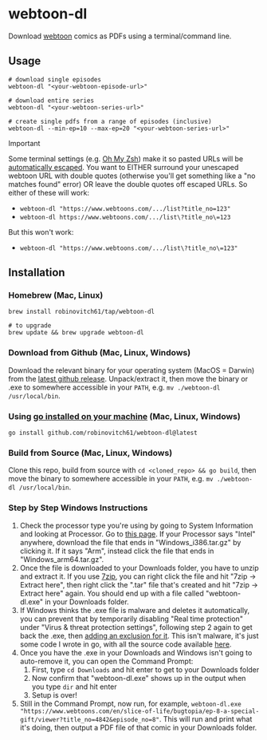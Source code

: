 # webtoon-dl

Download [webtoon](https://www.webtoons.com/en/) comics as PDFs using a terminal/command line.

## Usage

```shell
# download single episodes
webtoon-dl "<your-webtoon-episode-url>"

# download entire series
webtoon-dl "<your-webtoon-series-url>"

# create single pdfs from a range of episodes (inclusive)
webtoon-dl --min-ep=10 --max-ep=20 "<your-webtoon-series-url>"
```

> [!IMPORTANT]  
> Some terminal settings (e.g. [Oh My Zsh](https://ohmyz.sh)) make it so pasted URLs will be [automatically escaped](https://github.com/ohmyzsh/ohmyzsh/issues/7632).
> You want to EITHER surround your unescaped webtoon URL with double quotes (otherwise you'll get something like a "no matches found" error) OR leave the double quotes off escaped URLs.
> So either of these will work:
> - `webtoon-dl "https://www.webtoons.com/.../list?title_no=123"`
> - `webtoon-dl https://www.webtoons.com/.../list\?title_no\=123`
> 
> But this won't work:
> - `webtoon-dl "https://www.webtoons.com/.../list\?title_no\=123"`

## Installation

### Homebrew (Mac, Linux)

```shell
brew install robinovitch61/tap/webtoon-dl

# to upgrade
brew update && brew upgrade webtoon-dl
```

### Download from Github (Mac, Linux, Windows)

Download the relevant binary for your operating system (MacOS = Darwin) from
the [latest github release](https://github.com/robinovitch61/webtoon-dl/releases). Unpack/extract it, then move the
binary or .exe to somewhere accessible in your `PATH`, e.g. `mv ./webtoon-dl /usr/local/bin`.

### Using [go installed on your machine](https://go.dev/doc/install) (Mac, Linux, Windows)

```shell
go install github.com/robinovitch61/webtoon-dl@latest
```

### Build from Source (Mac, Linux, Windows)

Clone this repo, build from source with `cd <cloned_repo> && go build`, then move the binary to somewhere accessible in
your `PATH`, e.g. `mv ./webtoon-dl /usr/local/bin`.

### Step by Step Windows Instructions

1. Check the processor type you're using by going to System Information and looking at Processor. Go to [this page](https://github.com/robinovitch61/webtoon-dl/releases). If your Processor says "Intel" anywhere, download the file that ends in "Windows\_i386.tar.gz" by clicking it. If it says "Arm", instead click the file that ends in "Windows\_arm64.tar.gz".
2. Once the file is downloaded to your Downloads folder, you have to unzip and extract it. If you use [7zip](https://www.7-zip.org/), you can right click the file and hit "7zip -> Extract here", then right click the ".tar" file that's created and hit "7zip -> Extract here" again. You should end up with a file called "webtoon-dl.exe" in your Downloads folder.
3. If Windows thinks the .exe file is malware and deletes it automatically, you can prevent that by temporarily disabling "Real time protection" under "Virus & threat protection settings", following step 2 again to get back the .exe, then [adding an exclusion for it](https://support.microsoft.com/en-us/windows/add-an-exclusion-to-windows-security-811816c0-4dfd-af4a-47e4-c301afe13b26). This isn't malware, it's just some code I wrote in go, with all the source code available [here](https://github.com/robinovitch61/webtoon-dl/blob/main/main.go).
4. Once you have the .exe in your Downloads and Windows isn't going to auto-remove it, you can open the Command Prompt:
   1. First, type `cd Downloads` and hit enter to get to your Downloads folder
   2. Now confirm that "webtoon-dl.exe" shows up in the output when you type `dir` and hit enter
   3. Setup is over!
5. Still in the Command Prompt, now run, for example, `webtoon-dl.exe "https://www.webtoons.com/en/slice-of-life/bugtopia/ep-8-a-special-gift/viewer?title_no=4842&episode_no=8"`. This will run and print what it's doing, then output a PDF file of that comic in your Downloads folder.
